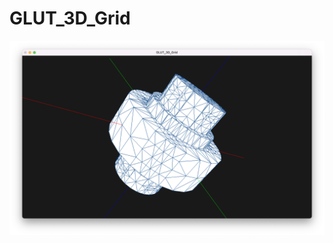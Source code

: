 # GLUT_3D_Grid

![alt text](https://github.com/sestelle/GLUT_3D_Grid/blob/master/screenshot_1.png?raw=true) 
